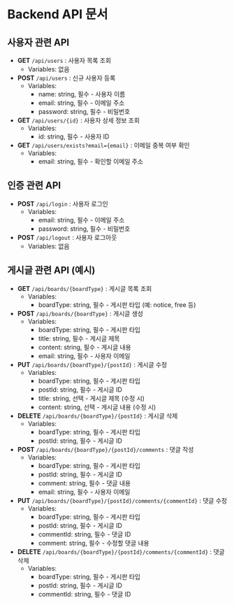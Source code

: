 # Backend API 문서

## 사용자 관련 API
- **GET** `/api/users` : 사용자 목록 조회  
  - Variables: 없음
- **POST** `/api/users` : 신규 사용자 등록  
  - Variables:
    - name: string, 필수 - 사용자 이름
    - email: string, 필수 - 이메일 주소
    - password: string, 필수 - 비밀번호
- **GET** `/api/users/{id}` : 사용자 상세 정보 조회  
  - Variables:
    - id: string, 필수 - 사용자 ID
- **GET** `/api/users/exists?email={email}` : 이메일 중복 여부 확인  
  - Variables:
    - email: string, 필수 - 확인할 이메일 주소

## 인증 관련 API
- **POST** `/api/login` : 사용자 로그인  
  - Variables:
    - email: string, 필수 - 이메일 주소
    - password: string, 필수 - 비밀번호
- **POST** `/api/logout` : 사용자 로그아웃  
  - Variables: 없음

## 게시글 관련 API (예시)
- **GET** `/api/boards/{boardType}` : 게시글 목록 조회  
  - Variables:
    - boardType: string, 필수 - 게시판 타입 (예: notice, free 등)
- **POST** `/api/boards/{boardType}` : 게시글 생성  
  - Variables:
    - boardType: string, 필수 - 게시판 타입
    - title: string, 필수 - 게시글 제목
    - content: string, 필수 - 게시글 내용
    - email: string, 필수 - 사용자 이메일
- **PUT** `/api/boards/{boardType}/{postId}` : 게시글 수정  
  - Variables:
    - boardType: string, 필수 - 게시판 타입
    - postId: string, 필수 - 게시글 ID
    - title: string, 선택 - 게시글 제목 (수정 시)
    - content: string, 선택 - 게시글 내용 (수정 시)
- **DELETE** `/api/boards/{boardType}/{postId}` : 게시글 삭제  
  - Variables:
    - boardType: string, 필수 - 게시판 타입
    - postId: string, 필수 - 게시글 ID
- **POST** `/api/boards/{boardType}/{postId}/comments` : 댓글 작성  
  - Variables:
    - boardType: string, 필수 - 게시판 타입
    - postId: string, 필수 - 게시글 ID
    - comment: string, 필수 - 댓글 내용
    - email: string, 필수 - 사용자 이메일
- **PUT** `/api/boards/{boardType}/{postId}/comments/{commentId}` : 댓글 수정  
  - Variables:
    - boardType: string, 필수 - 게시판 타입
    - postId: string, 필수 - 게시글 ID
    - commentId: string, 필수 - 댓글 ID
    - comment: string, 필수 - 수정할 댓글 내용
- **DELETE** `/api/boards/{boardType}/{postId}/comments/{commentId}` : 댓글 삭제  
  - Variables:
    - boardType: string, 필수 - 게시판 타입
    - postId: string, 필수 - 게시글 ID
    - commentId: string, 필수 - 댓글 ID
